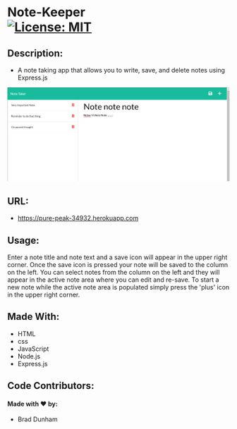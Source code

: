 # Note-Keeper <br>[![License: MIT](https://img.shields.io/badge/License-MIT-yellow.svg)](https://opensource.org/licenses/MIT)


## Description: 

* A note taking app that allows you to write, save, and delete notes using Express.js

![Note-Keeper](./public/assets/images/note-keeper.png)

## URL:

* <a href='https://pure-peak-34932.herokuapp.com'>https://pure-peak-34932.herokuapp.com</a>

## Usage:

Enter a note title and note text and a save icon will appear in the upper right corner.  Once the save icon is pressed your note will be saved to the column on the left.  You can select notes from the column on the left and they will appear in the active note area where you can edit and re-save.  To start a new note while the active note area is populated simply press the 'plus' icon in the upper right corner.

## Made With:

* HTML
* css
* JavaScript
* Node.js
* Express.js

## Code Contributors:

#### Made with ❤️ by:

* Brad Dunham



    
